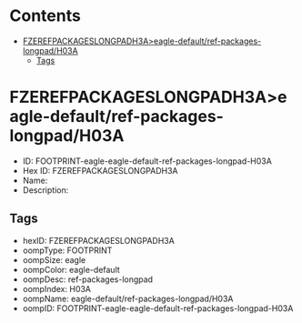 



Contents
========

* [FZEREFPACKAGESLONGPADH3A>eagle-default/ref-packages-longpad/H03A](#fzerefpackageslongpadh3aeagle-defaultref-packages-longpadh03a)
	* [Tags](#tags)

# FZEREFPACKAGESLONGPADH3A>eagle-default/ref-packages-longpad/H03A

- ID: FOOTPRINT-eagle-eagle-default-ref-packages-longpad-H03A
- Hex ID: FZEREFPACKAGESLONGPADH3A
- Name: 
- Description: 

## Tags

- hexID: FZEREFPACKAGESLONGPADH3A
- oompType: FOOTPRINT
- oompSize: eagle
- oompColor: eagle-default
- oompDesc: ref-packages-longpad
- oompIndex: H03A
- oompName: eagle-default/ref-packages-longpad/H03A
- oompID: FOOTPRINT-eagle-eagle-default-ref-packages-longpad-H03A
